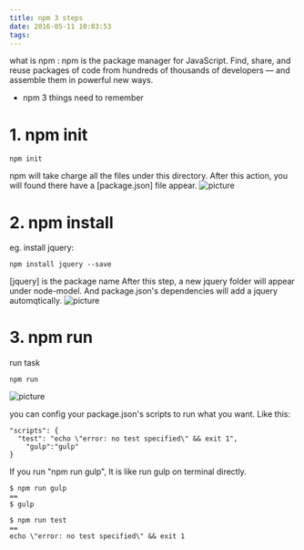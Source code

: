 ```yaml
---
title: npm 3 steps
date: 2016-05-11 10:03:53
tags:
---
```

what is npm :
npm is the package manager for JavaScript. Find, share, and reuse packages of code from hundreds of thousands of developers — and assemble them in powerful new ways.

<!--more-->
* npm 3 things need to remember
# 1. npm init
```
npm init
```
npm will take charge all the files under this directory.
After this action, you will found there have a [package.json] file appear.
![picture](/resource/npm3steps/1.png)

# 2. npm install
eg. install jquery:
```
npm install jquery --save
```
[jquery] is the package name
After this step, a new jquery folder will appear under node-model. 
And package.json's dependencies will add a jquery automqtically.
![picture](/resource/npm3steps/2.png)

# 3. npm run
run task
```
npm run
```
![picture](/resource/npm3steps/3.png)

you can config your package.json's scripts to run what you want.
Like this:
```
"scripts": {
  "test": "echo \"error: no test specified\" && exit 1",
	"gulp":"gulp"
}
```
If you run "npm run gulp", It is like run gulp on terminal directly.
```
$ npm run gulp 
==
$ gulp

$ npm run test 
==
echo \"error: no test specified\" && exit 1
```
